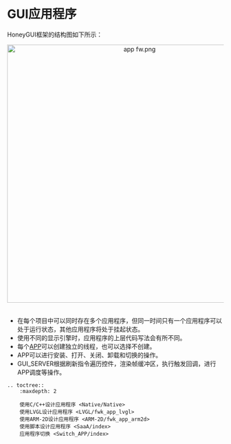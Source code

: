 # GUI应用程序

HoneyGUI框架的结构图如下所示：
  
  
<div style="text-align: center"><img width= "600" src="https://foruda.gitee.com/images/1721199084691160190/537fa787_13408154.png" alt="app fw.png"></div><br/>

  +  在每个项目中可以同时存在多个应用程序，但同一时间只有一个应用程序可以处于运行状态，其他应用程序将处于挂起状态。
  +  使用不同的显示引擎时，应用程序的上层代码写法会有所不同。
  +  每个[APP](/Glossary.rst#term-APP)可以创建独立的线程，也可以选择不创建。
  +  APP可以进行安装、打开、关闭、卸载和切换的操作。
  +  GUI_SERVER根据刷新指令遍历控件，渲染帧缓冲区，执行触发回调，进行APP调度等操作。


```eval_rst
.. toctree::
    :maxdepth: 2

    使用C/C++设计应用程序 <Native/Native>
    使用LVGL设计应用程序 <LVGL/fwk_app_lvgl>
    使用ARM-2D设计应用程序 <ARM-2D/fwk_app_arm2d>
    使用脚本设计应用程序 <SaaA/index>
    应用程序切换 <Switch_APP/index>
```
